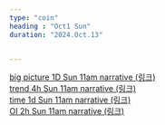 ```yaml
---
type: "coin"
heading : "Oct1 Sun"
duration: "2024.Oct.13"


---
```

 


[big picture 1D Sun 11am narrative (링크)](/todo/images/big-2024-10-13-11AM.png)  
[trend 4h Sun 11am narrative (링크)](/todo/images/trend-2024-10-13-11AM.png)  
[time 1d Sun 11am narrative (링크)](/todo/images/time-2024-10-13-11AM.png)  
[OI 2h Sun 11am narrative (링크)](/todo/images/OI-2024-10-13-11AM.png)    



